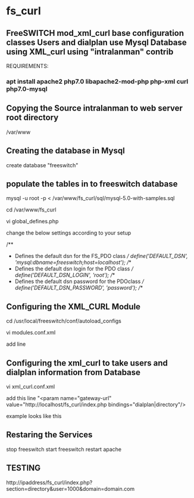 fs_curl
=======

FreeSWITCH mod_xml_curl base configuration classes
Users and dialplan use Mysql Database using XML_curl using "intralanman" contrib
--------------------------------------------------------------------------------

REQUIREMENTS:

### apt install apache2 php7.0 libapache2-mod-php php-xml curl php7.0-mysql

Copying the Source intralanman to web server root directory
-----------------------------------------------------------

/var/www


Creating the database in Mysql
------------------------------

create database "freeswitch"


populate the tables in to freeswitch database
---------------------------------------------

mysql -u root -p < /var/www/fs_curl/sql/mysql-5.0-with-samples.sql

cd /var/www/fs_curl

vi global_defines.php

change the below settings according to your setup

/**
 * Defines the default dsn for the FS_PDO class
 */
define('DEFAULT_DSN', 'mysql:dbname=freeswitch;host=localhost');
/**
 * Defines the default dsn login for the PDO class
 */
define('DEFAULT_DSN_LOGIN', 'root');
/**
 * Defines the default dsn password for the PDOclass
 */
define('DEFAULT_DSN_PASSWORD', 'password');
/**



Configuring the XML_CURL Module
-------------------------------

cd /usr/local/freeswitch/conf/autoload_configs

vi modules.conf.xml

add line     <load module="mod_xml_curl"/>

Configuring the xml_curl to take users and dialplan information from Database
-----------------------------------------------------------------------------


vi xml_curl.conf.xml

add this line "<param name="gateway-url" value="http://localhost/fs_curl/index.php bindings="dialplan|directory"/>

example looks like this


<bindings>
    <binding name="example">
      <!-- The url to a gateway cgi that can generate xml similar to
           what's in this file only on-the-fly (leave it commented if you dont
           need it) -->
      <!-- one or more |-delim of configuration|directory|dialplan -->
 <param name="gateway-url" value="http://localhost/fs_curl/index.php bindings="dialplan|directory"/>
      <!-- set this to provide authentication credentials to the server -->

Restaring the Services
----------------------

stop freeswitch
start freeswitch
restart apache


TESTING
-------
http://ipaddress/fs_curl/index.php?section=directory&user=1000&domain=domain.com
